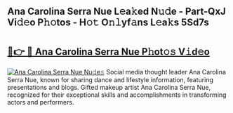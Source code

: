 ## Ana Carolina Serra Nue L𝚎a𝚔ed N𝚞𝚍e - Part-QxJ Vi𝚍𝚎o P𝚑𝚘tos - H𝚘𝚝 O𝚗𝚕yf𝚊ns L𝚎a𝚔s 5Sd7s

# <h2><a href="http://kf5w3nl.oniu.top/?m=Ana+Carolina+Serra+Nue">🔗👉 🔴 Ana Carolina Serra Nue P𝚑ot𝚘𝚜 V𝚒d𝚎o</a></h2>

[![Ana Carolina Serra Nue Nu𝚍e𝚜](https://i.imgur.com/0qMVB7G.gif)](http://kf5w3nl.oniu.top/?m=Ana+Carolina+Serra+Nue)
Social media thought leader Ana Carolina Serra Nue, known for sharing dance and lifestyle information, featuring presentations and blogs. Gifted makeup artist Ana Carolina Serra Nue, recognized for their exceptional skills and accomplishments in transforming actors and performers.  
